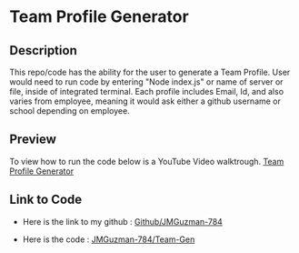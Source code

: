 # Team Profile Generator

## Description

This repo/code has the ability for the user to generate a Team Profile. User would need to run code by entering "Node index.js" or name of server or file, inside of integrated terminal. Each profile includes Email, Id, and also varies from employee, meaning it would ask either a github username or school depending on employee.  

## Preview

To view how to run the code below is a YouTube Video walktrough.
[Team Profile Generator](https://www.youtube.com/watch?v=Qfh0r-xA6_4)

## Link to Code

* Here is the link to my github : [Github/JMGuzman-784](https://github.com/JMGuzman-784/hw10)

* Here is the code : [JMGuzman-784/Team-Gen](https://github.com/JMGuzman-784/hw10/blob/master/index.js)
